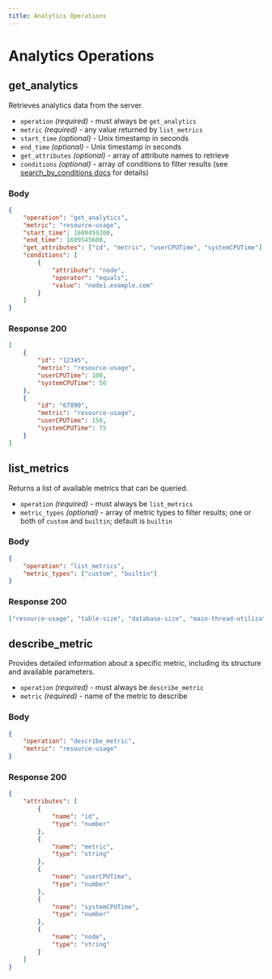 ```yaml
---
title: Analytics Operations
---
```


# Analytics Operations

## get_analytics

Retrieves analytics data from the server.

- `operation` _(required)_ - must always be `get_analytics`
- `metric` _(required)_ - any value returned by `list_metrics`
- `start_time` _(optional)_ - Unix timestamp in seconds
- `end_time` _(optional)_ - Unix timestamp in seconds
- `get_attributes` _(optional)_ - array of attribute names to retrieve
- `conditions` _(optional)_ - array of conditions to filter results (see [search_by_conditions docs](developers/operations-api/nosql-operations) for details)

### Body

```json
{
	"operation": "get_analytics",
	"metric": "resource-usage",
	"start_time": 1609459200,
	"end_time": 1609545600,
	"get_attributes": ["id", "metric", "userCPUTime", "systemCPUTime"],
	"conditions": [
		{
			"attribute": "node",
			"operator": "equals",
			"value": "node1.example.com"
		}
	]
}
```

### Response 200

```json
[
	{
		"id": "12345",
		"metric": "resource-usage",
		"userCPUTime": 100,
		"systemCPUTime": 50
	},
	{
		"id": "67890",
		"metric": "resource-usage",
		"userCPUTime": 150,
		"systemCPUTime": 75
	}
]
```

## list_metrics

Returns a list of available metrics that can be queried.

- `operation` _(required)_ - must always be `list_metrics`
- `metric_types` _(optional)_ - array of metric types to filter results; one or both of `custom` and `builtin`; default is `builtin`

### Body

```json
{
	"operation": "list_metrics",
	"metric_types": ["custom", "builtin"]
}
```

### Response 200

```json
["resource-usage", "table-size", "database-size", "main-thread-utilization", "utilization", "storage-volume"]
```

## describe_metric

Provides detailed information about a specific metric, including its structure and available parameters.

- `operation` _(required)_ - must always be `describe_metric`
- `metric` _(required)_ - name of the metric to describe

### Body

```json
{
	"operation": "describe_metric",
	"metric": "resource-usage"
}
```

### Response 200

```json
{
	"attributes": [
		{
			"name": "id",
			"type": "number"
		},
		{
			"name": "metric",
			"type": "string"
		},
		{
			"name": "userCPUTime",
			"type": "number"
		},
		{
			"name": "systemCPUTime",
			"type": "number"
		},
		{
			"name": "node",
			"type": "string"
		}
	]
}
```
